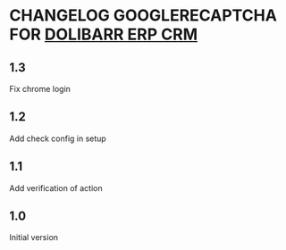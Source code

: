 # CHANGELOG GOOGLERECAPTCHA FOR [DOLIBARR ERP CRM](https://www.dolibarr.org)

## 1.3

Fix chrome login

## 1.2

Add check config in setup

## 1.1

Add verification of action

## 1.0

Initial version
